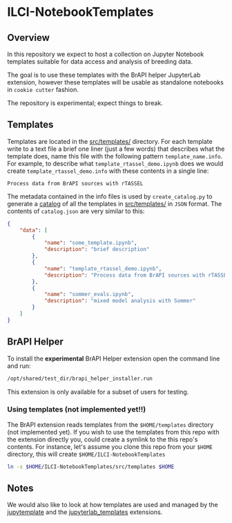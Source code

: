 # ILCI-NotebookTemplates

## Overview

In this repository we expect to host a collection on Jupyter Notebook templates suitable for data access and analysis of breeding data.

The goal is to use these templates with the BrAPI helper JupyterLab extension, however these templates will be usable as standalone notebooks in `cookie cutter` fashion.

The repository is experimental; expect things to break.


## Templates

Templates are located in the [src/templates/](src/templates/) directory.
For each template write to a text file a brief one liner (just a few words) that describes what the template does, name this file with the following pattern `template_name.info`.
For example, to describe what `template_rtassel_demo.ipynb` does  we would create `template_rtassel_demo.info` with these contents in a single line:
```
Process data from BrAPI sources with rTASSEL
```
The metadata contained in the info files is used by `create_catalog.py` to generate a [catalog](src/templates/catalog.json) of all the templates in [src/templates/](src/templates/) in `JSON` format. The contents of `catalog.json` are  very similar to this:
```JSON
{
    "data": [
        {
            "name": "some_template.ipynb",
            "description": "brief description"
        },
        {
            "name": "template_rtassel_demo.ipynb",
            "description": "Process data from BrAPI sources with rTASSEL"
        },
        {
            "name": "sommer_evals.ipynb",
            "description": "mixed model analysis with Sommer"
        }
    ]
}

```

## BrAPI Helper

To install the **experimental** BrAPI Helper extension open the command line and run:
``` bash
/opt/shared/test_dir/brapi_helper_installer.run
```
This extension is only available for a subset of users for testing.

### Using templates (not implemented yet!!)

The BrAPI extension reads templates from the `$HOME/templates` directory (not implemented yet).
If you wish to use the templates from this repo with the extension directly you, could create a symlink to the this repo's contents. For instance, let's assume you clone this repo from your `$HOME` directory, this will create `$HOME/ILCI-NotebookTemplates`
``` bash
ln -s $HOME/ILCI-NotebookTemplates/src/templates $HOME
```


## Notes

We would also like to look at how templates are used and managed by the [jupytemplate](https://github.com/xtreamsrl/jupytemplate) and the [jupyterlab_templates](https://github.com/finos/jupyterlab_templates) extensions.

